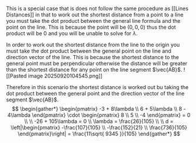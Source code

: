 This is a special case that is does not follow the same procedure as [[Lines Distances]] in that to work out the shortest distance from a point to a line you must take the dot product between the general line formula and the point on the line. This is because the point will be $(0,0,0)$ thus the dot product will be 0 and you will be unable to solve for $\lambda$.

In order to work out the shortest distance from the line to the origin you must take the dot product between the general point on the line and direction vector of the line. This is because the shortest distance to the general point must be perpendicular otherwise the distance will be greater than the shortest distance for any point on the line segment $\vec{AB}$.
![[Pasted image 20250920104545.png]]

Therefore in this scenario the shortest distance is worked out bu taking the dot product between the general point and the direction vector of the line segment $\vec{AB}$.
$$
\begin{gather*}
\begin{pmatrix}
-3 + 8\lambda \\
6 + 5\lambda \\
8 - 4\lambda
\end{pmatrix} \cdot \begin{pmatrix}
8 \\
5 \\
-4
\end{pmatrix} = 0 \\ \\ 
-26 +  105\lambda = 0 \\
\lambda = \frac{26}{105} \\ \\
d = \left|\begin{pmatrix}
-\frac{107}{105}  \\
-\frac{152}{21}  \\
\frac{736}{105}
\end{pmatrix}\right| = \frac{11\sqrt{ 9345 }}{105}
\end{gather*}
$$


